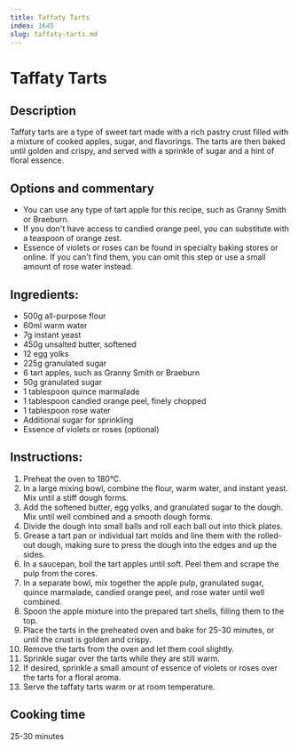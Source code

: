 ```yaml
---
title: Taffaty Tarts
index: 1645
slug: taffaty-tarts.md
---
```


# Taffaty Tarts

## Description
Taffaty tarts are a type of sweet tart made with a rich pastry crust filled with a mixture of cooked apples, sugar, and flavorings. The tarts are then baked until golden and crispy, and served with a sprinkle of sugar and a hint of floral essence.

## Options and commentary
- You can use any type of tart apple for this recipe, such as Granny Smith or Braeburn.
- If you don't have access to candied orange peel, you can substitute with a teaspoon of orange zest.
- Essence of violets or roses can be found in specialty baking stores or online. If you can't find them, you can omit this step or use a small amount of rose water instead.

## Ingredients:
- 500g all-purpose flour
- 60ml warm water
- 7g instant yeast
- 450g unsalted butter, softened
- 12 egg yolks
- 225g granulated sugar
- 6 tart apples, such as Granny Smith or Braeburn
- 50g granulated sugar
- 1 tablespoon quince marmalade
- 1 tablespoon candied orange peel, finely chopped
- 1 tablespoon rose water
- Additional sugar for sprinkling
- Essence of violets or roses (optional)

## Instructions:
1. Preheat the oven to 180°C.
2. In a large mixing bowl, combine the flour, warm water, and instant yeast. Mix until a stiff dough forms.
3. Add the softened butter, egg yolks, and granulated sugar to the dough. Mix until well combined and a smooth dough forms.
4. Divide the dough into small balls and roll each ball out into thick plates.
5. Grease a tart pan or individual tart molds and line them with the rolled-out dough, making sure to press the dough into the edges and up the sides.
6. In a saucepan, boil the tart apples until soft. Peel them and scrape the pulp from the cores.
7. In a separate bowl, mix together the apple pulp, granulated sugar, quince marmalade, candied orange peel, and rose water until well combined.
8. Spoon the apple mixture into the prepared tart shells, filling them to the top.
9. Place the tarts in the preheated oven and bake for 25-30 minutes, or until the crust is golden and crispy.
10. Remove the tarts from the oven and let them cool slightly.
11. Sprinkle sugar over the tarts while they are still warm.
12. If desired, sprinkle a small amount of essence of violets or roses over the tarts for a floral aroma.
13. Serve the taffaty tarts warm or at room temperature.

## Cooking time
25-30 minutes